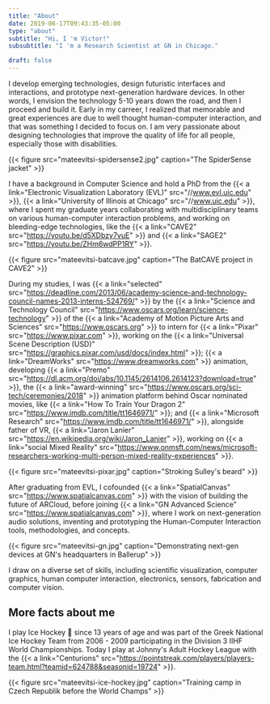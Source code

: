 ```yaml
---
title: "About"
date: 2019-06-17T09:43:35-05:00
type: "about"
subtitle: "Hi, I 'm Victor!"
subsubtitle: "I 'm a Research Scientist at GN in Chicago."

draft: false
---
```


I develop emerging technologies, design futuristic interfaces and interactions, and prototype next-generation hardware devices. In other words, I envision the technology 5-10 years down the road, and then I proceed and build it. Early in my carreer, I realized that memorable and great experiences are due to well thought human-computer interaction, and that was something I decided to focus on. I am very passionate about designing technologies that improve the quality of life for all people, especially those with disabilities.  

{{< figure src="mateevitsi-spidersense2.jpg" caption="The SpiderSense jacket" >}}


I have a background in Computer Science and hold a PhD from the {{< a link="Electronic Visualization Laboratory (EVL)" src="//www.evl.uic.edu" >}}, {{< a link="University of Illinois at Chicago" src="//www.uic.edu" >}}, where I spent my graduate years collaborating with multidisciplinary teams on various human-computer interaction problems, and working on bleeding-edge technologies, like the {{< a link="CAVE2" src="https://youtu.be/d5XDbzy7vuE" >}} and {{< a link="SAGE2" src="https://youtu.be/ZHm6wdPP1RY" >}}. 

{{< figure src="mateevitsi-batcave.jpg" caption="The BatCAVE project in CAVE2" >}}

During my studies, I was {{< a link="selected" src="https://deadline.com/2013/06/academy-science-and-technology-council-names-2013-interns-524769/" >}} by the {{< a link="Science and Technology Council" src="https://www.oscars.org/learn/science-technology" >}} of the {{< a link="Academy of Motion Picture Arts and Sciences" src="https://www.oscars.org" >}} to  intern for {{< a link="Pixar" src="https://www.pixar.com" >}}, working on the {{< a link="Universal Scene Description (USD)" src="https://graphics.pixar.com/usd/docs/index.html" >}}; {{< a link="DreamWorks" src="https://www.dreamworks.com" >}} animation, developing {{< a link="Premo" src="https://dl.acm.org/doi/abs/10.1145/2614106.2614123?download=true" >}}, the {{< a link="award-winning" src="https://www.oscars.org/sci-tech/ceremonies/2018" >}} animation platform behind Oscar nominated movies, like {{< a link="How To Train Your Dragon 2" src="https://www.imdb.com/title/tt1646971/" >}}; and {{< a link="Microsoft Research" src="https://www.imdb.com/title/tt1646971/" >}}, alongside father of VR, {{< a link="Jaron Lanier" src="https://en.wikipedia.org/wiki/Jaron_Lanier" >}}, working on {{< a link="social Mixed Reality" src="https://www.onmsft.com/news/microsoft-researchers-working-multi-person-mixed-reality-experiences" >}}. 

{{< figure src="mateevitsi-pixar.jpg" caption="Stroking Sulley's beard" >}}

After graduating from EVL, I cofounded {{< a link="SpatialCanvas" src="https://www.spatialcanvas.com" >}} with the vision of building the future of ARCloud, before joining {{< a link="GN Advanced Science" src="https://www.spatialcanvas.com" >}}, where I work on next-generation audio solutions, inventing and prototyping the Human-Computer Interaction tools, methodologies, and concepts. 

{{< figure src="mateevitsi-gn.jpg" caption="Demonstrating next-gen devices at GN's headquarters in Ballerup" >}}

I draw on a diverse set of skills, including scientific visualization, computer graphics, human computer interaction, electronics, sensors, fabrication and computer vision.

## More facts about me
I play Ice Hockey 🏒 since 13 years of age and was part of the Greek National Ice Hockey Team from 2006 - 2009 participating in the Division 3 IIHF World Championships. Today I play at Johnny's Adult Hockey League with the {{< a link="Centurions" src="https://pointstreak.com/players/players-team.html?teamid=624788&seasonid=19724"  >}}. 

{{< figure src="mateevitsi-ice-hockey.jpg" caption="Training camp in Czech Republik before the World Champs" >}}

